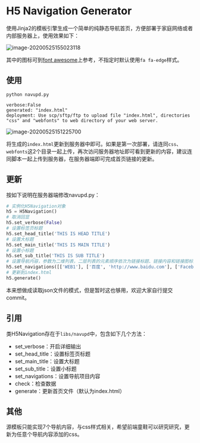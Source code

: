 # H5 Navigation Generator

使用Jinja2的模板引擎生成一个简单的纯静态导航首页，方便部署于家庭网络或者内部服务器上，使用效果如下：

![image-20200525155023118](./imgs/image-20200525155023118.png)

其中的图标可到[font awesome](http://www.fontawesome.com.cn/faicons/)上参考，不指定时默认使用`fa fa-edge`样式。

## 使用

`python navupd.py`

```
verbose:False
generated: "index.html"
deployment: Use scp/sftp/ftp to upload file "index.html", directories "css" and "webfonts" to web directory of your web server.
```

![image-20200525151225700](./imgs/image-20200525151225700.png)

将生成的`index.html`更新到服务器中即可。如果是第一次部署，请连同`css`、`webfonts`这2个目录一起上传，再次访问服务器地址即可看到更新的内容，建议连同脚本一起上传到服务器，在服务器端即可完成首页链接的更新。

## 更新

按如下说明在服务器端修改navupd.py：

```python
# 实例化H5Navigation对象
h5 = H5Navigation()
# 取消回显
h5.set_verbose(False)
# 设置标签页标题
h5.set_head_title('THIS IS HEAD TITLE')
# 设置大标题
h5.set_main_title('THIS IS MAIN TITLE')
# 设置小标题
h5.set_sub_title('THIS IS SUB TITLE')
# 设置导航内容，参数为二维列表，二层列表的元素顺序依次为链接标题、链接内容和链接图标，不填写则为默认。
h5.set_navigations([['WEB1'], ['百度', 'http://www.baidu.com'], ['Facebook']])
# 更新到index.html
h5.generate()
```

本来想做成读取json文件的模式，但是暂时这也够用，欢迎大家自行提交commit。

## 引用

类H5Navigation存在于`libs/navupd`中，包含如下几个方法：

- set_verbose：开启详细输出
- set_head_title：设置标签页标题
- set_main_title：设置大标题
- set_sub_title：设置小标题
- set_navigations：设置导航项目内容
- check：检查数据
- generate：更新首页文件（默认为index.html）

## 其他

源模板只能实现7个导航内容，与css样式相关，希望前端童鞋可以研究研究，更新为任意个导航内容添加的css。
